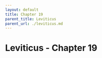 ```yaml
---
layout: default
title: Chapter 19
parent_title: Leviticus
parent_url: ./leviticus.md
---
```


# Leviticus - Chapter 19
